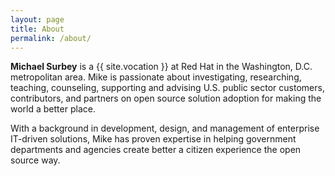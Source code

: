 ```yaml
---
layout: page
title: About
permalink: /about/
---
```


**Michael Surbey** is a {{ site.vocation }} at Red Hat in the Washington, D.C. metropolitan area. Mike is passionate about investigating, researching, teaching, counseling, supporting and advising U.S. public sector customers, contributors, and partners on open source solution adoption for making the world a better place.

With a background in development, design, and management of enterprise IT-driven solutions, Mike has proven expertise in helping government departments and agencies create better a citizen experience the open source way.
